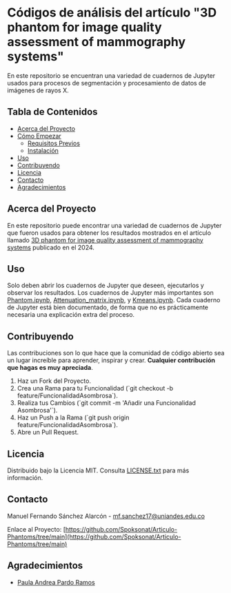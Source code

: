 # Códigos de análisis del artículo "3D phantom for image quality assessment of mammography systems"

En este repositorio se encuentran una variedad de cuadernos de Jupyter usados para procesos de segmentación y procesamiento de datos de imágenes 
de rayos X.

## Tabla de Contenidos

- [Acerca del Proyecto](#acerca-del-proyecto)
- [Cómo Empezar](#cómo-empezar)
  - [Requisitos Previos](#requisitos-previos)
  - [Instalación](#instalación)
- [Uso](#uso)
- [Contribuyendo](#contribuyendo)
- [Licencia](#licencia)
- [Contacto](#contacto)
- [Agradecimientos](#agradecimientos)

## Acerca del Proyecto

En este repositorio puede encontrar una variedad de cuadernos de Jupyter que fueron usados para obtener los resultados mostrados en el artículo llamado
[3D phantom for image quality assessment of mammography systems](https://iopscience.iop.org/article/10.1088/1361-6560/acfc10) publicado en el 2024.

## Uso

Solo deben abrir los cuadernos de Jupyter que deseen, ejecutarlos y observar los resultados. Los cuadernos de Jupyter más importantes son 
[Phantom.ipynb](Codigo%20Phantom/Phantom.ipynb), [Attenuation_matrix.ipynb](Codigo%20Phantom/Attenuation_matrix.ipynb), y [Kmeans.ipynb](Codigo%20Phantom/Kmeans.ipynb). Cada cuaderno de Jupyter está bien documentado, de forma que no es prácticamente necesaria una explicación extra
del proceso.

## Contribuyendo

Las contribuciones son lo que hace que la comunidad de código abierto sea un lugar increíble para aprender, inspirar y crear. **Cualquier contribución que hagas es muy apreciada**.

1. Haz un Fork del Proyecto.
2. Crea una Rama para tu Funcionalidad (\`git checkout -b feature/FuncionalidadAsombrosa\`).
3. Realiza tus Cambios (\`git commit -m 'Añadir una Funcionalidad Asombrosa'\`).
4. Haz un Push a la Rama (\`git push origin feature/FuncionalidadAsombrosa\`).
5. Abre un Pull Request.

## Licencia

Distribuido bajo la Licencia MIT. Consulta [LICENSE.txt](LICENCE.txt) para más información.

## Contacto

Manuel Fernando Sánchez Alarcón  - mf.sanchez17@uniandes.edu.co

Enlace al Proyecto: [https://github.com/Spoksonat/Articulo-Phantoms/tree/main](https://github.com/Spoksonat/Articulo-Phantoms/tree/main)

## Agradecimientos

- [Paula Andrea Pardo Ramos](https://www.linkedin.com/in/paula-andrea-pardo-ramos/?originalSubdomain=co)
